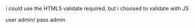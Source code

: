 

i could use the HTML5 validate required, but i choosed to validate with JS 

user admin/ pass admin